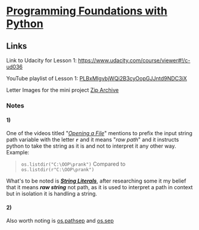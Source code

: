 # [Programming Foundations with Python](https://www.udacity.com/course/ud036)

## Links
Link to Udacity for Lesson 1: https://www.udacity.com/course/viewer#!/c-ud036

YouTube playlist of Lesson 1: [PLBxMIgvbjWQi2B3cyOopGJJntd9NDC3iX](https://www.youtube.com/playlist?list=PLBxMIgvbjWQi2B3cyOopGJJntd9NDC3iX)

Letter Images for the mini project [Zip Archive](https://github.com/CrandellWS/Udacity-Nanodegree/blob/master/Programming%20Foundations%20with%20Python/Lesson%201/extras/Letters/png-letters.zip)
### Notes

#### 1)
One of the videos titled "*[Opening a File](https://www.youtube.com/watch?v=f8CjSt624pc&list=PLBxMIgvbjWQi2B3cyOopGJJntd9NDC3iX&index=21)*" mentions to prefix the input string path variable with the letter **`r`** and it means "*raw path*" and it instructs python to take the string as it is and not to interpret it any other way. Example:

> `os.listdir("C:\OOP\prank")`
Compared to 
> `os.listdir(r"C:\OOP\prank")`

 What's to be noted is [***String Literals***](https://docs.python.org/reference/lexical_analysis.html#literals), after researching some it my belief that it means ***raw string*** not path, as it is used to interpret a path in context but in isolation it is handling a string.

#### 2)
Also worth noting is [os.pathsep](https://docs.python.org/library/os.html#os.pathsep)
and [os.sep](https://docs.python.org/library/os.html#os.sep)

